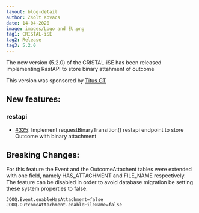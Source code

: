 ```yaml
---
layout: blog-detail
author: Zsolt Kovacs
date: 14-04-2020
image: images/Logo and EU.png
tag1: CRISTAL-iSE
tag2: Release
tag3: 5.2.0
---
```


The new version (5.2.0) of the CRISTAL-iSE has been released implementing RastAPI to store binary attahment of outcome

This version was sponsored by [Titus GT](https://www.titusgt.com)

## New features:

### restapi
- [#325](https://github.com/cristal-ise/cristal-ise/issues/325): Implement requestBinaryTransition() restapi endpoint to store Outcome with binary attachment


## Breaking Changes:

For this feature the Event and the OutcomeAttachent tables were extended with one field, namely HAS_ATTACHMENT and FILE_NAME respectively. The feature can be disabled in order to avoid database migration be setting these system properties to false:

    JOOQ.Event.enableHasAttachment=false
    JOOQ.OutcomeAttachment.enableFileName=false